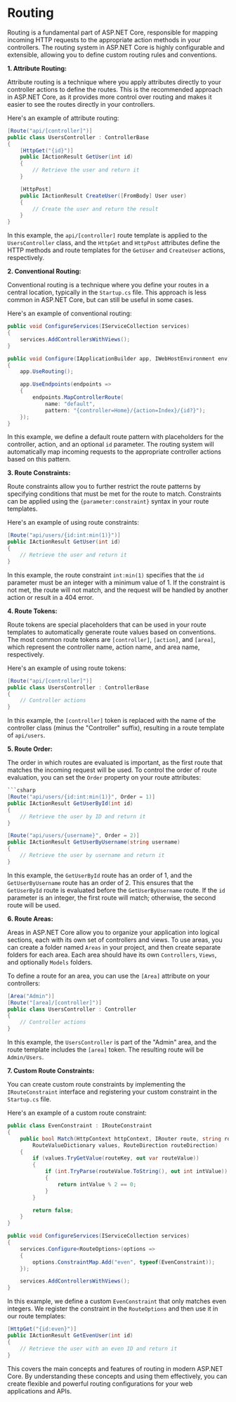 # Routing

Routing is a fundamental part of ASP.NET Core, responsible for mapping incoming HTTP requests to the appropriate action methods in your controllers. The routing system in ASP.NET Core is highly configurable and extensible, allowing you to define custom routing rules and conventions.

**1. Attribute Routing:**

Attribute routing is a technique where you apply attributes directly to your controller actions to define the routes. This is the recommended approach in ASP.NET Core, as it provides more control over routing and makes it easier to see the routes directly in your controllers.

Here's an example of attribute routing:

```csharp
[Route("api/[controller]")]
public class UsersController : ControllerBase
{
    [HttpGet("{id}")]
    public IActionResult GetUser(int id)
    {
        // Retrieve the user and return it
    }

    [HttpPost]
    public IActionResult CreateUser([FromBody] User user)
    {
        // Create the user and return the result
    }
}
```

In this example, the `api/[controller]` route template is applied to the `UsersController` class, and the `HttpGet` and `HttpPost` attributes define the HTTP methods and route templates for the `GetUser` and `CreateUser` actions, respectively.

**2. Conventional Routing:**

Conventional routing is a technique where you define your routes in a central location, typically in the `Startup.cs` file. This approach is less common in ASP.NET Core, but can still be useful in some cases.

Here's an example of conventional routing:

```csharp
public void ConfigureServices(IServiceCollection services)
{
    services.AddControllersWithViews();
}

public void Configure(IApplicationBuilder app, IWebHostEnvironment env)
{
    app.UseRouting();

    app.UseEndpoints(endpoints =>
    {
        endpoints.MapControllerRoute(
            name: "default",
            pattern: "{controller=Home}/{action=Index}/{id?}");
    });
}
```

In this example, we define a default route pattern with placeholders for the controller, action, and an optional `id` parameter. The routing system will automatically map incoming requests to the appropriate controller actions based on this pattern.

**3. Route Constraints:**

Route constraints allow you to further restrict the route patterns by specifying conditions that must be met for the route to match. Constraints can be applied using the `{parameter:constraint}` syntax in your route templates.

Here's an example of using route constraints:

```csharp
[Route("api/users/{id:int:min(1)}")]
public IActionResult GetUser(int id)
{
    // Retrieve the user and return it
}
```

In this example, the route constraint `int:min(1)` specifies that the `id` parameter must be an integer with a minimum value of 1. If the constraint is not met, the route will not match, and the request will be handled by another action or result in a 404 error.

**4. Route Tokens:**

Route tokens are special placeholders that can be used in your route templates to automatically generate route values based on conventions. The most common route tokens are `[controller]`, `[action]`, and `[area]`, which represent the controller name, action name, and area name, respectively.

Here's an example of using route tokens:

```csharp
[Route("api/[controller]")]
public class UsersController : ControllerBase
{
    // Controller actions
}
```

In this example, the `[controller]` token is replaced with the name of the controller class (minus the "Controller" suffix), resulting in a route template of `api/users`.

**5. Route Order:**

The order in which routes are evaluated is important, as the first route that matches the incoming request will be used. To control the order of route evaluation, you can set the `Order` property on your route attributes:

```csharp
```csharp
[Route("api/users/{id:int:min(1)}", Order = 1)]
public IActionResult GetUserById(int id)
{
    // Retrieve the user by ID and return it
}

[Route("api/users/{username}", Order = 2)]
public IActionResult GetUserByUsername(string username)
{
    // Retrieve the user by username and return it
}
```

In this example, the `GetUserById` route has an order of 1, and the `GetUserByUsername` route has an order of 2. This ensures that the `GetUserById` route is evaluated before the `GetUserByUsername` route. If the `id` parameter is an integer, the first route will match; otherwise, the second route will be used.

**6. Route Areas:**

Areas in ASP.NET Core allow you to organize your application into logical sections, each with its own set of controllers and views. To use areas, you can create a folder named `Areas` in your project, and then create separate folders for each area. Each area should have its own `Controllers`, `Views`, and optionally `Models` folders.

To define a route for an area, you can use the `[Area]` attribute on your controllers:

```csharp
[Area("Admin")]
[Route("[area]/[controller]")]
public class UsersController : Controller
{
    // Controller actions
}
```

In this example, the `UsersController` is part of the "Admin" area, and the route template includes the `[area]` token. The resulting route will be `Admin/Users`.

**7. Custom Route Constraints:**

You can create custom route constraints by implementing the `IRouteConstraint` interface and registering your custom constraint in the `Startup.cs` file.

Here's an example of a custom route constraint:

```csharp
public class EvenConstraint : IRouteConstraint
{
    public bool Match(HttpContext httpContext, IRouter route, string routeKey,
        RouteValueDictionary values, RouteDirection routeDirection)
    {
        if (values.TryGetValue(routeKey, out var routeValue))
        {
            if (int.TryParse(routeValue.ToString(), out int intValue))
            {
                return intValue % 2 == 0;
            }
        }

        return false;
    }
}

public void ConfigureServices(IServiceCollection services)
{
    services.Configure<RouteOptions>(options =>
    {
        options.ConstraintMap.Add("even", typeof(EvenConstraint));
    });

    services.AddControllersWithViews();
}
```

In this example, we define a custom `EvenConstraint` that only matches even integers. We register the constraint in the `RouteOptions` and then use it in our route templates:

```csharp
[HttpGet("{id:even}")]
public IActionResult GetEvenUser(int id)
{
    // Retrieve the user with an even ID and return it
}
```

This covers the main concepts and features of routing in modern ASP.NET Core. By understanding these concepts and using them effectively, you can create flexible and powerful routing configurations for your web applications and APIs.
